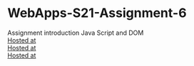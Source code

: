 # WebApps-S21-Assignment-6
Assignment introduction Java Script and DOM<br>
[Hosted at](https://44-563-web-apps-s21.github.io/webapps-s21-assignment-6-vinay564/pass.html)<br/>
[Hosted at](https://44-563-web-apps-s21.github.io/webapps-s21-assignment-6-vinay564/arithmetic.html)<br/>
[Hosted at](https://44-563-web-apps-s21.github.io/webapps-s21-assignment-6-vinay564/car.html)